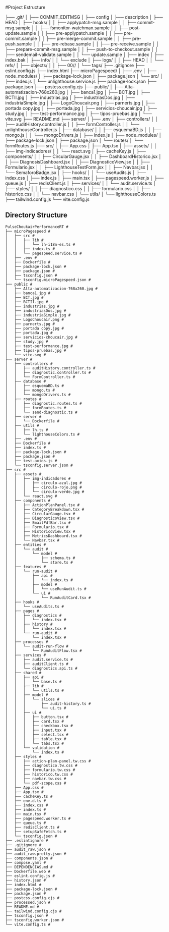 #Project Estructure

├── .git/
│   ├── COMMIT_EDITMSG
│   ├── config
│   ├── description
│   ├── HEAD
│   ├── hooks/
│   │   ├── applypatch-msg.sample
│   │   ├── commit-msg.sample
│   │   ├── fsmonitor-watchman.sample
│   │   ├── post-update.sample
│   │   ├── pre-applypatch.sample
│   │   ├── pre-commit.sample
│   │   ├── pre-merge-commit.sample
│   │   ├── pre-push.sample
│   │   ├── pre-rebase.sample
│   │   ├── pre-receive.sample
│   │   ├── prepare-commit-msg.sample
│   │   ├── push-to-checkout.sample
│   │   ├── sendemail-validate.sample
│   │   └── update.sample
│   ├── index
│   ├── index.bak
│   ├── info/
│   │   └── exclude
│   ├── logs/
│   │   ├── HEAD
│   │   └── refs/
│   ├── objects/
│   │   ├── 00//
│       └── tags/
├── .gitignore
├── eslint.config.js
├── index.html
├── microPagespeed/
│   ├── .env
│   ├── node_modules/
│   ├── package-lock.json
│   ├── package.json
│   └── src/
│       ├── index.js
│       └── unlighthouse.service.js
├── package-lock.json
├── package.json
├── postcss.config.cjs
├── public/
│   ├── Alta-automatizacion-768x260.jpg
│   ├── banca1.jpg
│   ├── BCT.jpg
│   ├── BCTII.jpg
│   ├── industrias.jpg
│   ├── industriasDos.jpg
│   ├── industriaSimple.jpg
│   ├── LogoChoucair.png
│   ├── parnerts.jpg
│   ├── portada copy.jpg
│   ├── portada.jpg
│   ├── servicios-choucair.jpg
│   ├── study.jpg
│   ├── test-performance.jpg
│   ├── tipos-pruebas.jpg
│   └── vite.svg
├── README.md
├── server/
│   ├── .env
│   ├── controllers/
│   │   ├── auditHistory.controller.js
│   │   ├── formController.js
│   │   └── unlighthouseController.js
│   ├── database/
│   │   ├── esquemaBD.js
│   │   ├── mongo.js
│   │   └── mongoDrivers.js
│   ├── index.js
│   ├── node_modules/
│   ├── package-lock.json
│   ├── package.json
│   └── routes/
│       └── formRoutes.js
├── src/
│   ├── App.css
│   ├── App.tsx
│   ├── assets/
│   │   ├── img-indicadores/
│   │   └── react.svg
│   ├── cacheKey.js
│   ├── components/
│   │   ├── CircularGauge.jsx
│   │   ├── DashboardHistorico.jsx
│   │   ├── DiagnosisDashboard.jsx
│   │   ├── DiagnosticoView.jsx
│   │   ├── Formulario.jsx
│   │   ├── LighthouseTestForm.jsx
│   │   ├── Navbar.jsx
│   │   └── SemaforoBadge.jsx
│   ├── hooks/
│   │   └── useAudits.js
│   ├── index.css
│   ├── index.js
│   ├── main.tsx
│   ├── pagespeed.worker.js
│   ├── queue.js
│   ├── redisClient.js
│   ├── services/
│   │   └── audit.service.ts
│   ├── styles/
│   │   ├── diagnostico.css
│   │   ├── formulario.css
│   │   ├── historico.css
│   │   └── navbar.css
│   └── utils/
│       └── lighthouseColors.ts
├── tailwind.config.js
└── vite.config.js

## Directory Structure

```
PulseChoukairPerformanceRT # 
├── microPagespeed # 
│   ├── src # 
│   │   ├── lib # 
│   │   │   └── lh-i18n-es.ts # 
│   │   ├── index.ts # 
│   │   └── pagespeed.service.ts # 
│   ├── .env # 
│   ├── Dockerfile # 
│   ├── package-lock.json # 
│   ├── package.json # 
│   ├── tsconfig.json # 
│   └── tsconfig.microPagespeed.json # 
├── public # 
│   ├── Alta-automatizacion-768x260.jpg # 
│   ├── banca1.jpg # 
│   ├── BCT.jpg # 
│   ├── BCTII.jpg # 
│   ├── industrias.jpg # 
│   ├── industriasDos.jpg # 
│   ├── industriaSimple.jpg # 
│   ├── LogoChoucair.png # 
│   ├── parnerts.jpg # 
│   ├── portada copy.jpg # 
│   ├── portada.jpg # 
│   ├── servicios-choucair.jpg # 
│   ├── study.jpg # 
│   ├── test-performance.jpg # 
│   ├── tipos-pruebas.jpg # 
│   └── vite.svg # 
├── server # 
│   ├── controllers # 
│   │   ├── auditHistory.controller.ts # 
│   │   ├── diagnostic.controller.ts # 
│   │   └── FormController.ts # 
│   ├── database # 
│   │   ├── esquemaBD.ts # 
│   │   ├── mongo.ts # 
│   │   └── mongoDrivers.ts # 
│   ├── routes # 
│   │   ├── diagnostic.routes.ts # 
│   │   ├── formRoutes.ts # 
│   │   └── send-diagnostic.ts # 
│   ├── server # 
│   │   └── Dockerfile # 
│   ├── utils # 
│   │   ├── lh.ts # 
│   │   └── lighthouseColors.ts # 
│   ├── .env # 
│   ├── Dockerfile # 
│   ├── index.ts # 
│   ├── package-lock.json # 
│   ├── package.json # 
│   ├── test-axios.js # 
│   └── tsconfig.server.json # 
├── src # 
│   ├── assets # 
│   │   ├── img-indicadores # 
│   │   │   ├── circulo-azul.jpg # 
│   │   │   ├── circulo-rojo.png # 
│   │   │   └── circulo-verde.jpg # 
│   │   └── react.svg # 
│   ├── components # 
│   │   ├── ActionPlanPanel.tsx # 
│   │   ├── CategoryBreakdown.tsx # 
│   │   ├── CircularGauge.tsx # 
│   │   ├── DiagnosticoView.tsx # 
│   │   ├── EmailPdfBar.tsx # 
│   │   ├── Formulario.tsx # 
│   │   ├── HistoricoView.tsx # 
│   │   ├── MetricsDashboard.tsx # 
│   │   └── Navbar.tsx # 
│   ├── entities # 
│   │   └── audit # 
│   │       └── model # 
│   │           ├── schema.ts # 
│   │           └── store.ts # 
│   ├── features # 
│   │   └── run-audit # 
│   │       ├── api # 
│   │       │   └── index.ts # 
│   │       ├── model # 
│   │       │   └── useRunAudit.ts # 
│   │       └── ui # 
│   │           └── RunAuditCard.tsx # 
│   ├── hooks # 
│   │   └── useAudits.ts # 
│   ├── pages # 
│   │   ├── diagnostics # 
│   │   │   └── index.tsx # 
│   │   ├── history # 
│   │   │   └── index.tsx # 
│   │   └── run-audit # 
│   │       └── index.tsx # 
│   ├── processes # 
│   │   └── audit-run-flow # 
│   │       └── RunAuditFlow.tsx # 
│   ├── services # 
│   │   ├── audit.service.ts # 
│   │   ├── auditClient.ts # 
│   │   └── diagnostics.api.ts # 
│   ├── shared # 
│   │   ├── api # 
│   │   │   └── base.ts # 
│   │   ├── lib # 
│   │   │   └── utils.ts # 
│   │   ├── model # 
│   │   │   └── slices # 
│   │   │       ├── audit-history.ts # 
│   │   │       └── ui.ts # 
│   │   ├── ui # 
│   │   │   ├── button.tsx # 
│   │   │   ├── card.tsx # 
│   │   │   ├── checkbox.tsx # 
│   │   │   ├── input.tsx # 
│   │   │   ├── select.tsx # 
│   │   │   ├── table.tsx # 
│   │   │   └── tabs.tsx # 
│   │   └── validation # 
│   │       └── index.ts # 
│   ├── styles # 
│   │   ├── action-plan-panel.tw.css # 
│   │   ├── diagnostico.tw.css # 
│   │   ├── formulario.tw.css # 
│   │   ├── historico.tw.css # 
│   │   ├── navbar.tw.css # 
│   │   └── pdf-scope.css # 
│   ├── App.css # 
│   ├── App.tsx # 
│   ├── cacheKey.ts # 
│   ├── env.d.ts # 
│   ├── index.css # 
│   ├── index.ts # 
│   ├── main.tsx # 
│   ├── pagespeed.worker.ts # 
│   ├── queue.ts # 
│   ├── redisClient.ts # 
│   ├── setupSafeFetch.ts # 
│   └── tsconfig.json # 
├── .eslintignore # 
├── .gitignore # 
├── audit_raw.json # 
├── audit_raw.pretty.json # 
├── components.json # 
├── compose.yaml # 
├── DEPENDENCIAS.md # 
├── Dockerfile.web # 
├── eslint.config.js # 
├── history.json # 
├── index.html # 
├── package-lock.json # 
├── package.json # 
├── postcss.config.cjs # 
├── processed.json # 
├── README.md # 
├── tailwind.config.cjs # 
├── tsconfig.json # 
├── tsconfig.worker.json # 
└── vite.config.ts # 
```
